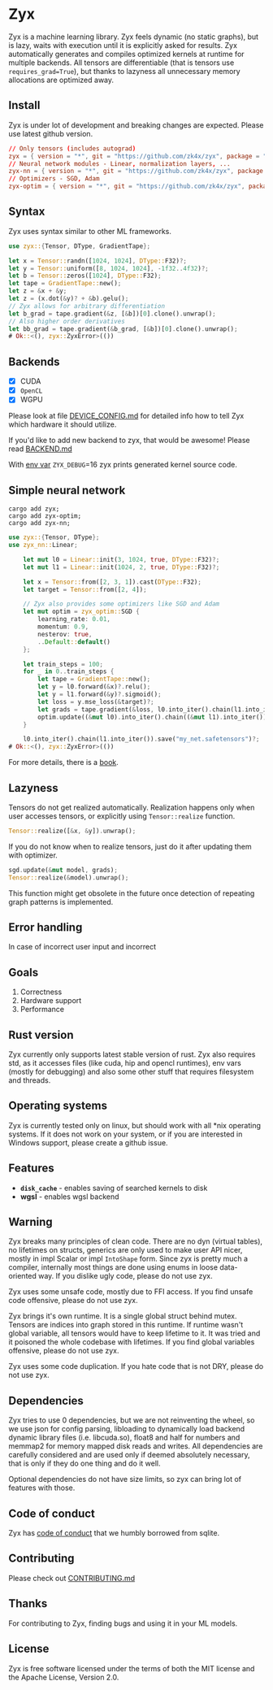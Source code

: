 # Zyx

Zyx is a machine learning library.
Zyx feels dynamic (no static graphs), but is lazy,
waits with execution until it is explicitly asked for results.
Zyx automatically generates and compiles
optimized kernels at runtime for multiple backends.
All tensors are differentiable (that is tensors use `requires_grad=True`),
but thanks to lazyness all unnecessary memory allocations are optimized away.

## Install

Zyx is under lot of development and breaking changes are expected.
Please use latest github version.

```toml
// Only tensors (includes autograd)
zyx = { version = "*", git = "https://github.com/zk4x/zyx", package = "zyx" }
// Neural network modules - Linear, normalization layers, ...
zyx-nn = { version = "*", git = "https://github.com/zk4x/zyx", package = "zyx-nn" }
// Optimizers - SGD, Adam
zyx-optim = { version = "*", git = "https://github.com/zk4x/zyx", package = "zyx-optim" }
```

## Syntax

Zyx uses syntax similar to other ML frameworks.

```rust no_run
use zyx::{Tensor, DType, GradientTape};

let x = Tensor::randn([1024, 1024], DType::F32)?;
let y = Tensor::uniform([8, 1024, 1024], -1f32..4f32)?;
let b = Tensor::zeros([1024], DType::F32);
let tape = GradientTape::new();
let z = &x + &y;
let z = (x.dot(&y)? + &b).gelu();
// Zyx allows for arbitrary differentiation
let b_grad = tape.gradient(&z, [&b])[0].clone().unwrap();
// Also higher order derivatives
let bb_grad = tape.gradient(&b_grad, [&b])[0].clone().unwrap();
# Ok::<(), zyx::ZyxError>(())
```

## Backends

- [x] CUDA
- [x] `OpenCL`
- [x] WGPU

Please look at file [DEVICE_CONFIG.md](https://github.com/zk4x/zyx/blob/main/zyx/DEVICE_CONFIG.md)
for detailed info how to tell Zyx which hardware it should utilize.

If you'd like to add new backend to zyx, that would be awesome!
Please read [BACKEND.md](https://github.com/zk4x/zyx/blob/main/zyx/BACKEND.md)

With [env var](https://github.com/zk4x/zyx/blob/main/zyx/ENV_VARS.md) `ZYX_DEBUG`=16 zyx prints generated kernel source code.

## Simple neural network

```shell
cargo add zyx;
cargo add zyx-optim;
cargo add zyx-nn;
```
```rust ignore
use zyx::{Tensor, DType};
use zyx_nn::Linear;

    let mut l0 = Linear::init(3, 1024, true, DType::F32)?;
    let mut l1 = Linear::init(1024, 2, true, DType::F32)?;

    let x = Tensor::from([2, 3, 1]).cast(DType::F32);
    let target = Tensor::from([2, 4]);

    // Zyx also provides some optimizers like SGD and Adam
    let mut optim = zyx_optim::SGD {
        learning_rate: 0.01,
        momentum: 0.9,
        nesterov: true,
        ..Default::default()
    };

    let train_steps = 100;
    for _ in 0..train_steps {
        let tape = GradientTape::new();
        let y = l0.forward(&x)?.relu();
        let y = l1.forward(&y)?.sigmoid();
        let loss = y.mse_loss(&target)?;
        let grads = tape.gradient(&loss, l0.into_iter().chain(l1.into_iter()));
        optim.update((&mut l0).into_iter().chain((&mut l1).into_iter()), grads);
    }

    l0.into_iter().chain(l1.into_iter()).save("my_net.safetensors")?;
# Ok::<(), zyx::ZyxError>(())
```

For more details, there is a [book](https://zk4x.github.io/zyx).

## Lazyness

Tensors do not get realized automatically. Realization happens only when user accesses tensors, or explicitly using `Tensor::realize` function.
```rust ignore
Tensor::realize([&x, &y]).unwrap();
```
If you do not know when to realize tensors, just do it after updating them with optimizer.
```rust ignore
sgd.update(&mut model, grads);
Tensor::realize(&model).unwrap();
```
This function might get obsolete in the future once detection of repeating graph patterns is implemented.

## Error handling

In case of incorrect user input and incorrect 

## Goals

1. Correctness
2. Hardware support
3. Performance

## Rust version

Zyx currently only supports latest stable version of rust. Zyx also requires std,
as it accesses files (like cuda, hip and opencl runtimes), env vars (mostly for debugging)
and also some other stuff that requires filesystem and threads.

## Operating systems

Zyx is currently tested only on linux, but should work with all *nix operating systems.
If it does not work on your system, or if you are interested in Windows support, please
create a github issue.

## Features

- **`disk_cache`** - enables saving of searched kernels to disk
- **wgsl** - enables wgsl backend

## Warning

Zyx breaks many principles of clean code. There are no dyn (virtual tables), no lifetimes on structs, generics
are only used to make user API nicer, mostly in impl Scalar or impl `IntoShape` form.
Since zyx is pretty much a compiler, internally most things are done using enums in loose data-oriented way.
If you dislike ugly code, please do not use zyx.

Zyx uses some unsafe code, mostly due to FFI access. If you find unsafe code offensive, please do not use zyx.

Zyx brings it's own runtime. It is a single global struct behind mutex.
Tensors are indices into graph stored in this runtime. If runtime wasn't
global variable, all tensors would have to keep lifetime to it. It was
tried and it poisoned the whole codebase with lifetimes. If you find global variables
offensive, please do not use zyx.

Zyx uses some code duplication. If you hate code that is not DRY, please do not use zyx.

## Dependencies

Zyx tries to use 0 dependencies, but we are not reinventing the wheel, so we use json for config
parsing, libloading to dynamically load backend dynamic library files (i.e. libcuda.so), float8 and half
for numbers and memmap2 for memory mapped disk reads and writes. All dependencies are carefully considered
and are used only if deemed absolutely necessary, that is only if they do one thing and do it well.

Optional dependencies do not have size limits, so zyx can bring lot of features with those.

## Code of conduct

Zyx has [code of conduct](CODE_OF_CONDUCT.md) that we humbly borrowed from sqlite.

## Contributing

Please check out [CONTRIBUTING.md](CONTRIBUTING.md)

## Thanks

For contributing to Zyx, finding bugs and using it in your ML models.

## License

Zyx is free software licensed under the terms of both the MIT license and the Apache License, Version 2.0.
